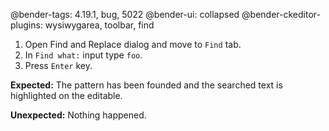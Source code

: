 @bender-tags: 4.19.1, bug, 5022
@bender-ui: collapsed
@bender-ckeditor-plugins: wysiwygarea, toolbar, find

1. Open Find and Replace dialog and move to `Find` tab.
2. In `Find what:` input type `foo`.
3. Press `Enter` key.

**Expected:** The pattern has been founded and the searched text is highlighted on the editable.

**Unexpected:** Nothing happened.
